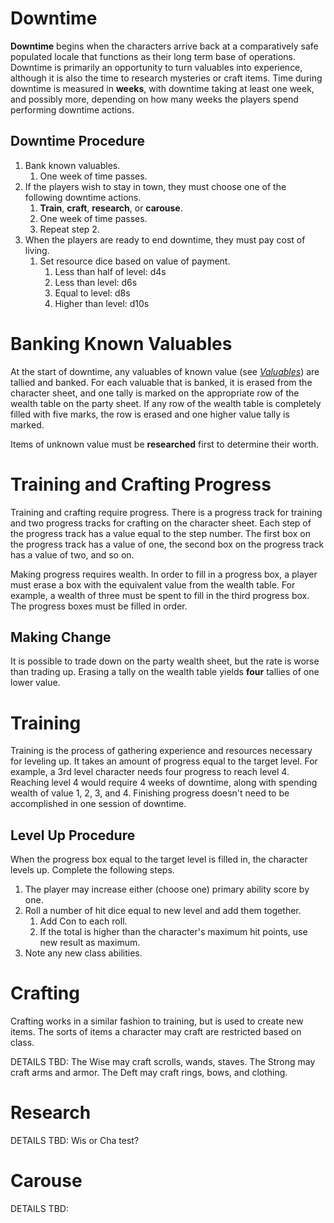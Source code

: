 # Downtime

**Downtime** begins when the characters arrive back at a comparatively safe populated locale that functions as their long term base of operations. Downtime is primarily an opportunity to turn valuables into experience, although it is also the time to research mysteries or craft items. Time during downtime is measured in **weeks**, with downtime taking at least one week, and possibly more, depending on how many weeks the players spend performing downtime actions.

## Downtime Procedure

1. Bank known valuables.
   1. One week of time passes.
2. If the players wish to stay in town, they must choose one of the following downtime actions.
   1. **Train**, **craft**, **research**, or **carouse**.
   2. One week of time passes.
   3. Repeat step 2.
3. When the players are ready to end downtime, they must pay cost of living.
   1. Set resource dice based on value of payment.
      1. Less than half of level: d4s
      2. Less than level: d6s
      3. Equal to level: d8s
      4. Higher than level: d10s

# Banking Known Valuables

At the start of downtime, any valuables of known value (see [_Valuables_](VALUABLES.md)) are tallied and banked. For each valuable that is banked, it is erased from the character sheet, and one tally is marked on the appropriate row of the wealth table on the party sheet. If any row of the wealth table is completely filled with five marks, the row is erased and one higher value tally is marked.

Items of unknown value must be **researched** first to determine their worth.

# Training and Crafting Progress

Training and crafting require progress. There is a progress track for training and two progress tracks for crafting on the character sheet. Each step of the progress track has a value equal to the step number. The first box on the progress track has a value of one, the second box on the progress track has a value of two, and so on.

Making progress requires wealth. In order to fill in a progress box, a player must erase a box with the equivalent value from the wealth table. For example, a wealth of three must be spent to fill in the third progress box. The progress boxes must be filled in order.

## Making Change

It is possible to trade down on the party wealth sheet, but the rate is worse than trading up. Erasing a tally on the wealth table yields **four** tallies of one lower value.

# Training

Training is the process of gathering experience and resources necessary for leveling up. It takes an amount of progress equal to the target level. For example, a 3rd level character needs four progress to reach level 4. Reaching level 4 would require 4 weeks of downtime, along with spending wealth of value 1, 2, 3, and 4. Finishing progress doesn't need to be accomplished in one session of downtime.

## Level Up Procedure

When the progress box equal to the target level is filled in, the character levels up. Complete the following steps.

1. The player may increase either (choose one) primary ability score by one.
2. Roll a number of hit dice equal to new level and add them together.
   1. Add Con to each roll.
   2. If the total is higher than the character's maximum hit points, use new result as maximum.
3. Note any new class abilities.

# Crafting

Crafting works in a similar fashion to training, but is used to create new items. The sorts of items a character may craft are restricted based on class.

DETAILS TBD: The Wise may craft scrolls, wands, staves. The Strong may craft arms and armor. The Deft may craft rings, bows, and clothing.

# Research

DETAILS TBD: Wis or Cha test?

# Carouse

DETAILS TBD: